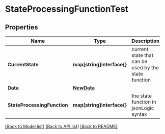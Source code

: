 # StateProcessingFunctionTest

## Properties

Name | Type | Description | Notes
------------ | ------------- | ------------- | -------------
**CurrentState** | **map[string]interface{}** | current state that can be used by the state function | [optional] 
**Data** | [**NewData**](NewData.md) |  | 
**StateProcessingFunction** | **map[string]interface{}** | the state function in jsonLogic syntax | 

[[Back to Model list]](../README.md#documentation-for-models) [[Back to API list]](../README.md#documentation-for-api-endpoints) [[Back to README]](../README.md)


